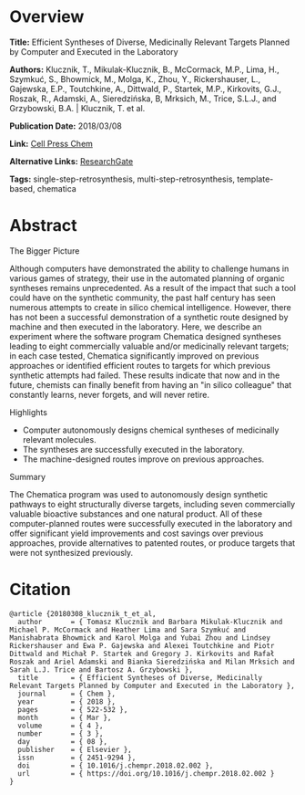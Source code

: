 # Overview
**Title:**
Efficient Syntheses of Diverse, Medicinally Relevant Targets Planned by Computer and Executed in the Laboratory

**Authors:**
Klucznik, T., Mikulak-Klucznik, B., McCormack, M.P., Lima, H., Szymkuć, S., Bhowmick, M., Molga, K., Zhou, Y., Rickershauser, L., Gajewska, E.P., Toutchkine, A., Dittwald, P., Startek, M.P., Kirkovits, G.J., Roszak, R., Adamski, A., Sieredzińska, B, Mrksich, M., Trice, S.L.J., and Grzybowski, B.A. |
Klucznik, T. et al.

**Publication Date:**
2018/03/08

**Link:**
[Cell Press Chem](https://www.cell.com/chem/fulltext/S2451-9294(18)30063-9)

**Alternative Links:**
[ResearchGate](https://www.researchgate.net/publication/323502541_Efficient_Syntheses_of_Diverse_Medicinally_Relevant_Targets_Planned_by_Computer_and_Executed_in_the_Laboratory)

**Tags:**
single-step-retrosynthesis, multi-step-retrosynthesis, template-based, chematica


# Abstract
The Bigger Picture

Although computers have demonstrated the ability to challenge humans in various games of strategy, their use in the automated planning of organic syntheses remains unprecedented.
As a result of the impact that such a tool could have on the synthetic community, the past half century has seen numerous attempts to create in silico chemical intelligence.
However, there has not been a successful demonstration of a synthetic route designed by machine and then executed in the laboratory.
Here, we describe an experiment where the software program Chematica designed syntheses leading to eight commercially valuable and/or medicinally relevant targets; in each case tested, Chematica significantly improved on previous approaches or identified efficient routes to targets for which previous synthetic attempts had failed.
These results indicate that now and in the future, chemists can finally benefit from having an "in silico colleague" that constantly learns, never forgets, and will never retire.

Highlights

- Computer autonomously designs chemical syntheses of medicinally relevant molecules.
- The syntheses are successfully executed in the laboratory.
- The machine-designed routes improve on previous approaches.

Summary

The Chematica program was used to autonomously design synthetic pathways to eight structurally diverse targets, including seven commercially valuable bioactive substances and one natural product.
All of these computer-planned routes were successfully executed in the laboratory and offer significant yield improvements and cost savings over previous approaches, provide alternatives to patented routes, or produce targets that were not synthesized previously.


# Citation
```
@article {20180308_klucznik_t_et_al,
  author       = { Tomasz Klucznik and Barbara Mikulak-Klucznik and Michael P. McCormack and Heather Lima and Sara Szymkuć and Manishabrata Bhowmick and Karol Molga and Yubai Zhou and Lindsey Rickershauser and Ewa P. Gajewska and Alexei Toutchkine and Piotr Dittwald and Michał P. Startek and Gregory J. Kirkovits and Rafał Roszak and Ariel Adamski and Bianka Sieredzińska and Milan Mrksich and Sarah L.J. Trice and Bartosz A. Grzybowski },
  title        = { Efficient Syntheses of Diverse, Medicinally Relevant Targets Planned by Computer and Executed in the Laboratory },
  journal      = { Chem },
  year         = { 2018 },
  pages        = { 522-532 },
  month        = { Mar },
  volume       = { 4 },
  number       = { 3 },
  day          = { 08 },
  publisher    = { Elsevier },
  issn         = { 2451-9294 },
  doi          = { 10.1016/j.chempr.2018.02.002 },
  url          = { https://doi.org/10.1016/j.chempr.2018.02.002 }
}
```
